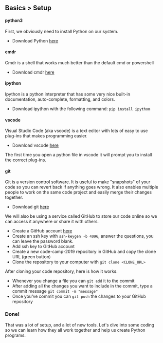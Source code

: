 ## Basics > Setup

#### python3
First, we obviously need to install Python on our system.
 - Download Python [here](https://www.python.org/downloads/)

#### cmdr
Cmdr is a shell that works much better than the default cmd or powershell
 - Download cmdr [here](https://cmder.net/)

#### ipython
Ipython is a python interpreter that has some very nice built-in documentation, auto-complete, formatting, and colors.
 - Download ipython with the following command: ```pip install ipython```
 
#### vscode
Visual Studio Code (aka vscode) is a text editor with lots of easy to use plug-ins that makes programming easier.
 - Download vscode [here](https://code.visualstudio.com/)

 The first time you open a python file in vscode it will prompt you to install the correct plug-ins.

#### git
Git is a version control software. It is useful to make "snapshots" of your code so you can revert back if anything goes wrong.
It also enables multiple people to work on the same code project and easily merge their changes together.
 - Download git [here]()

 We will also be using a service called GitHub to store our code online so we can access it anywhere or share it with others.
 - Create a GitHub account [here](https://github.com/)
 - Create an ssh key with ```ssh-keygen -b 4096```, answer the questions, you can leave the password blank.
 - Add ssh key to GitHub account
 - Create a new code-camp-2019 repository in GitHub and copy the clone URL (green button)
 - Clone the repository to your computer with ```git clone <CLONE_URL>```

 After cloning your code repository, here is how it works.
  - Whenever you change a file you can ```git add``` it to the commit
  - After adding all the changes you want to include in the commit, type a commit message ```git commit -m "message"```
  - Once you've commit you can ```git push``` the changes to your GitHub repository


### Done!
That was a lot of setup, and a lot of new tools. Let's dive into some coding so we can learn how they all work together and help us create Python programs.
